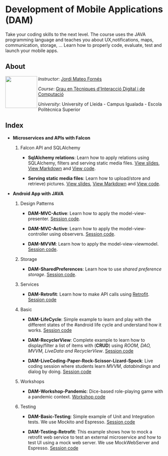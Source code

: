 # Development of Mobile Applications (DAM)

Take your coding skills to the next level. The course uses the JAVA programming language and teaches you about UX,notifications, maps, communication, storage, ... Learn how to properly code, evaluate, test and launch your mobile apps.


## About

<img align="left" width="100" height="100" src="https://user-images.githubusercontent.com/61190134/76793662-b6b8bd00-67c5-11ea-83b2-efcc9ed462fc.png">

*Instructor*: [Jordi Mateo Fornés](http:jordimateofornes.com)

*Course*: [Grau en Tècniques d'Interacció Digital i de Computació](http://www.grauinteraccioicomputacio.udl.cat/ca/index.html)

*University*: University of Lleida - Campus Igualada - Escola Politècnica Superior

## Index

* **Microservices and APIs with Falcon**

  1. Falcon API and SQLAlchemy
     * **SqlAlchemy relations**: Learn how to apply relations using SQLAlchemy, filters and serving static media files. [View slides](https://github.com/JordiMateoUdL/Development-of-Mobile-Applications/blob/master/sources/slides/AMD_vl15.pdf), [View Markdown](https://github.com/JordiMateoUdL/Development-of-Mobile-Applications/blob/master/sources/course/vl15.md) and [View code](https://github.com/JordiMateoUdL/DAM-ProjectCore).
  
     * **Serving static media files**: Learn how to upload/store and retrieve) pictures. [View slides](https://github.com/JordiMateoUdL/Development-of-Mobile-Applications/blob/master/sources/slides/AMD_vl14.pdf), [View Markdown](https://github.com/JordiMateoUdL/Development-of-Mobile-Applications/blob/master/sources/course/vl14.md) and [View code](https://github.com/JordiMateoUdL/DAM-ProjectCore).
  
* **Android App with JAVA**

  1. Design Patterns

     * **DAM-MVC-Active**: Learn how to apply the model-view-presenter. [Session code](https://github.com/JordiMateoUdL/DAM-MVP).

     * **DAM-MVC-Active**: Learn how to apply the model-view-controller using observers. [Session code](https://github.com/JordiMateoUdL/DAM-MVC-Active).

     * **DAM-MVVM**: Learn how to apply the model-view-viewmodel. [Session code](https://github.com/JordiMateoUdL/DAM-MVVM).

  2. Storage

     * **DAM-SharedPreferences**: Learn how to use _shared preference storage_. [Session code](https://github.com/JordiMateoUdL/DAM-SharedPreferences).

  3. Services

     * **DAM-Retrofit**: Learn how to make API calls using [Retrofit](https://square.github.io/retrofit/). [Session code](https://github.com/JordiMateoUdL/DAM-Retrofit)

  4. Basic

     * **DAM-LifeCycle**: Simple example to learn and play with the different states of the #android life cycle and understand how it works. [Session code](https://github.com/JordiMateoUdL/DAM-AgeApp-LifeCycle)

     * **DAM-RecyclerView**: Complete example to learn how to display/filter a list of items with (**CRUD**) using _ROOM, DAO, MVVM, LiveData and RecyclerView_. [Session code](https://github.com/JordiMateoUdL/DAM-RecyclerView)

     * **DAM-LiveCoding-Paper-Rock-Scissor-Lizard-Spock**: Live coding session where students learn _MVVM_, _databindings_ and dialog by doing. [Session code](https://github.com/JordiMateoUdL/DAM-LiveCoding-Paper-Rock-Scissor-Lizard-Spock)

  5. Workshops

     * **DAM-Workshop-Pandemic**: Dice-based role-playing game with a pandemic context. [Workshop code](https://github.com/JordiMateoUdL/DAM-Workshop-Pandemic)

  6. Testing

     * **DAM-Basic-Testing**: Simple example of Unit and Integration tests. We use Mockito and Espresso. [Session code](https://github.com/JordiMateoUdL/DAM-Testing-UI)

     * **DAM-Testing-Retrofit**: This example shows how to mock a retrofit web service to test an external microservice and how to test UI using a mock web server. We use MockWebServer and Espresso. [Session code](https://github.com/JordiMateoUdL/DAM-Testing-UI)
